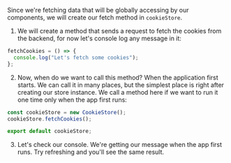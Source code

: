 Since we're fetching data that will be globally accessing by our components, we will create our fetch method in `cookieStore`.

1. We will create a method that sends a request to fetch the cookies from the backend, for now let's console log any message in it:

```javascript
fetchCookies = () => {
  console.log("Let's fetch some cookies");
};
```

2. Now, when do we want to call this method? When the application first starts. We can call it in many places, but the simplest place is right after creating our store instance. We call a method here if we want to run it one time only when the app first runs:

```javascript
const cookieStore = new CookieStore();
cookieStore.fetchCookies();

export default cookieStore;
```

3. Let's check our console. We're getting our message when the app first runs. Try refreshing and you'll see the same result.

